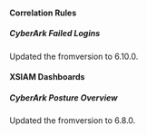 
#### Correlation Rules

##### CyberArk Failed Logins

Updated the fromversion to 6.10.0.

#### XSIAM Dashboards

##### CyberArk Posture Overview

Updated the fromversion to 6.8.0.
